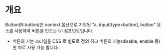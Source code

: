 개요
===

Button(N.button)은 context 옵션으로 지정된 "a, input[type=button], button" 요소를 사용하여 버튼을 만드는 UI 컴포넌트입니다.

 * 버튼의 기본 스타일을 CSS 로 별도로 정의 하고 버튼의 기능(disable, enable 등)만 따로 사용 가능 합니다.